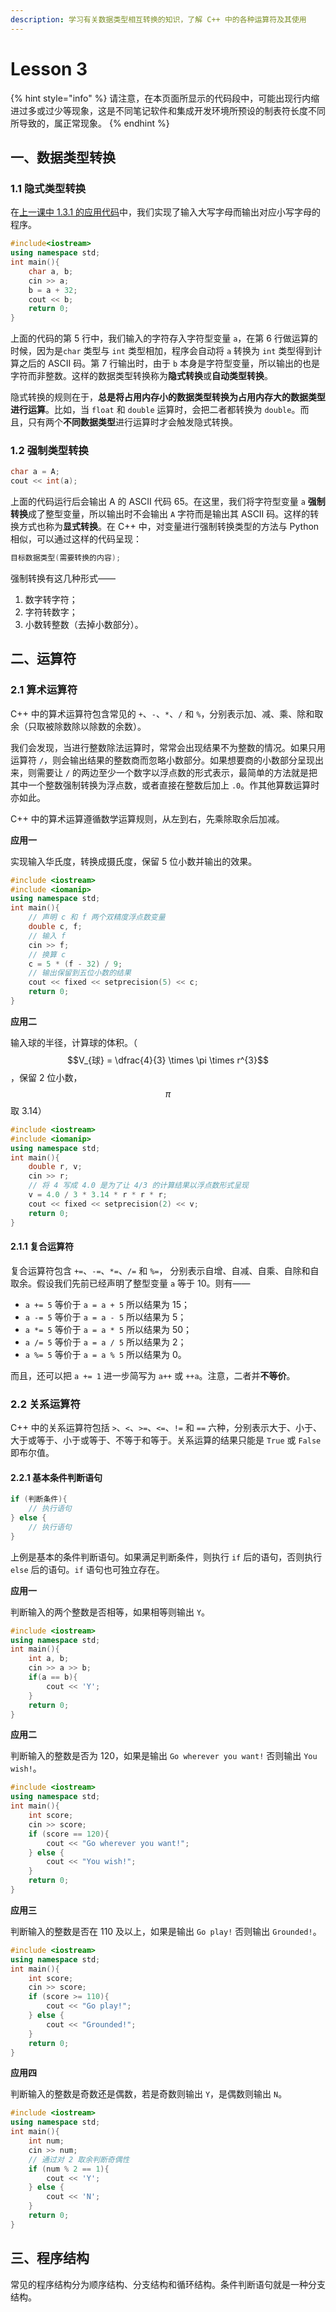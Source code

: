 ```yaml
---
description: 学习有关数据类型相互转换的知识，了解 C++ 中的各种运算符及其使用
---
```


# Lesson 3

{% hint style="info" %}
请注意，在本页面所显示的代码段中，可能出现行内缩进过多或过少等现象，这是不同笔记软件和集成开发环境所预设的制表符长度不同所导致的，属正常现象。
{% endhint %}

## 一、数据类型转换

### 1.1 隐式类型转换

在[上一课中 1.3.1 的应用代码](lesson-2.md#1.3.1-ascii-dai-ma)中，我们实现了输入大写字母而输出对应小写字母的程序。

```cpp
#include<iostream>
using namespace std;
int main(){
	char a, b;
	cin >> a;
	b = a + 32;
	cout << b;
	return 0;
}
```

上面的代码的第 5 行中，我们输入的字符存入字符型变量 `a`，在第 6 行做运算的时候，因为是`char` 类型与 `int` 类型相加，程序会自动将 `a` 转换为 `int` 类型得到计算之后的 ASCII 码。第 7 行输出时，由于 `b` 本身是字符型变量，所以输出的也是字符而非整数。这样的数据类型转换称为**隐式转换**或**自动类型转换**。

隐式转换的规则在于，**总是将占用内存小的数据类型转换为占用内存大的数据类型进行运算**。比如，当 `float` 和 `double` 运算时，会把二者都转换为 `double`。而且，只有两个**不同数据类型**进行运算时才会触发隐式转换。

### 1.2 强制类型转换

```cpp
char a = A;
cout << int(a);
```

上面的代码运行后会输出 A 的 ASCII 代码 65。在这里，我们将字符型变量 `a` **强制转换**成了整型变量，所以输出时不会输出 `A` 字符而是输出其 ASCII 码。这样的转换方式也称为**显式转换**。在 C++ 中，对变量进行强制转换类型的方法与 Python 相似，可以通过这样的代码呈现：

```cpp
目标数据类型(需要转换的内容);
```

强制转换有这几种形式——

1. 数字转字符；
2. 字符转数字；
3. 小数转整数（去掉小数部分）。

## 二、运算符

### 2.1 算术运算符

C++ 中的算术运算符包含常见的 `+`、`-`、`*`、`/` 和 `%`，分别表示加、减、乘、除和取余（只取被除数除以除数的余数）。

我们会发现，当进行整数除法运算时，常常会出现结果不为整数的情况。如果只用运算符 `/`，则会输出结果的整数商而忽略小数部分。如果想要商的小数部分呈现出来，则需要让 `/` 的两边至少一个数字以浮点数的形式表示，最简单的方法就是把其中一个整数强制转换为浮点数，或者直接在整数后加上 `.0`。作其他算数运算时亦如此。

C++ 中的算术运算遵循数学运算规则，从左到右，先乘除取余后加减。

**应用一**

实现输入华氏度，转换成摄氏度，保留 5 位小数并输出的效果。

```cpp
#include <iostream>
#include <iomanip>
using namespace std;
int main(){
	// 声明 c 和 f 两个双精度浮点数变量
	double c, f;
	// 输入 f
	cin >> f;
	// 换算 c
	c = 5 * (f - 32) / 9;
	// 输出保留到五位小数的结果
	cout << fixed << setprecision(5) << c;
	return 0;
}
```

**应用二**

输入球的半径，计算球的体积。（$$V_{球} = \dfrac{4}{3} \times \pi \times r^{3}$$，保留 2 位小数，$$\pi$$ 取 3.14）

```cpp
#include <iostream>
#include <iomanip>
using namespace std;
int main(){
	double r, v;
	cin >> r;
    // 将 4 写成 4.0 是为了让 4/3 的计算结果以浮点数形式呈现
	v = 4.0 / 3 * 3.14 * r * r * r;
	cout << fixed << setprecision(2) << v;
	return 0;
}
```

#### 2.1.1 复合运算符

复合运算符包含 `+=`、`-=`、`*=`、`/=` 和 `%=`， 分别表示自增、自减、自乘、自除和自取余。假设我们先前已经声明了整型变量 `a` 等于 10。则有——

* `a += 5` 等价于 `a = a + 5` 所以结果为 15；
* `a -= 5` 等价于 `a = a - 5` 所以结果为 5；
* `a *= 5` 等价于 `a = a * 5` 所以结果为 50；
* `a /= 5` 等价于 `a = a / 5` 所以结果为 2；
* `a %= 5` 等价于 `a = a % 5` 所以结果为 0。

而且，还可以把 `a += 1` 进一步简写为 `a++` 或 `++a`。注意，二者并**不等价**。

### 2.2 关系运算符

C++ 中的关系运算符包括 `>`、`<`、`>=`、`<=`、`!=` 和 `==` 六种，分别表示大于、小于、大于或等于、小于或等于、不等于和等于。关系运算的结果只能是 `True` 或 `False` 即布尔值。

#### 2.2.1 基本条件判断语句

```cpp
if (判断条件){
    // 执行语句
} else {
    // 执行语句
}
```

上例是基本的条件判断语句。如果满足判断条件，则执行 `if` 后的语句，否则执行 `else` 后的语句。`if` 语句也可独立存在。

**应用一**

判断输入的两个整数是否相等，如果相等则输出 `Y`。

```cpp
#include <iostream>
using namespace std;
int main(){
	int a, b;
	cin >> a >> b;
	if(a == b){
		cout << 'Y';
	}
	return 0;
}
```

**应用二**

判断输入的整数是否为 120，如果是输出 `Go wherever you want!` 否则输出 `You wish!`。

```cpp
#include <iostream>
using namespace std;
int main(){
	int score;
	cin >> score;
	if (score == 120){
		cout << "Go wherever you want!";
	} else {
		cout << "You wish!";
	}
	return 0;
}
```

**应用三**

判断输入的整数是否在 110 及以上，如果是输出 `Go play!` 否则输出 `Grounded!`。

```cpp
#include <iostream>
using namespace std;
int main(){
	int score;
	cin >> score;
	if (score >= 110){
		cout << "Go play!";
	} else {
		cout << "Grounded!";
	}
	return 0;
}
```

**应用四**

判断输入的整数是奇数还是偶数，若是奇数则输出 `Y`，是偶数则输出 `N`。

```cpp
#include <iostream>
using namespace std;
int main(){
	int num;
	cin >> num;
    // 通过对 2 取余判断奇偶性
	if (num % 2 == 1){
		cout << 'Y';
	} else {
		cout << 'N';
	}
	return 0;
}
```

## 三、程序结构

常见的程序结构分为顺序结构、分支结构和循环结构。条件判断语句就是一种分支结构。
